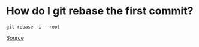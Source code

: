 # How do I git rebase the first commit?

`git rebase -i --root`

[Source](https://stackoverflow.com/questions/22992543/how-do-i-git-rebase-the-first-commit)